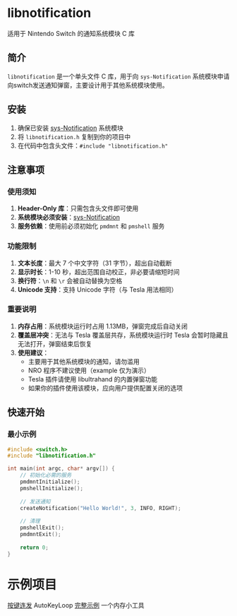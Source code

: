 # libnotification

适用于 Nintendo Switch 的通知系统模块 C 库

## 简介

`libnotification` 是一个单头文件 C 库，用于向 `sys-Notification` 系统模块申请向switch发送通知弹窗，主要设计用于其他系统模块使用。

## 安装

1. 确保已安装 [sys-Notification](https://github.com/TOM-BadEN/NX-Notification/tree/main/sys-Notification) 系统模块
2. 将 `libnotification.h` 复制到你的项目中
3. 在代码中包含头文件：`#include "libnotification.h"`


## 注意事项

### 使用须知
1. **Header-Only 库**：只需包含头文件即可使用
2. **系统模块必须安装**：[sys-Notification](https://github.com/TOM-BadEN/NX-Notification/tree/main/sys-Notification) 
3. **服务依赖**：使用前必须初始化 `pmdmnt` 和 `pmshell` 服务

### 功能限制
1. **文本长度**：最大 7 个中文字符（31 字节），超出自动截断
2. **显示时长**：1-10 秒，超出范围自动校正，非必要请缩短时间
3. **换行符**：`\n` 和 `\r` 会被自动替换为空格
4. **Unicode 支持**：支持 Unicode 字符（与 Tesla 用法相同）

### 重要说明
1. **内存占用**：系统模块运行时占用 1.13MB，弹窗完成后自动关闭
2. **覆盖层冲突**：无法与 Tesla 覆盖层共存，系统模块运行时 Tesla 会暂时隐藏且无法打开，弹窗结束后恢复
3. **使用建议**：
   - 主要用于其他系统模块的通知，请勿滥用
   - NRO 程序不建议使用（example 仅为演示）
   - Tesla 插件请使用 libultrahand 的内置弹窗功能
   - 如果你的插件使用该模块，应向用户提供配置关闭的选项


## 快速开始

### 最小示例

```c
#include <switch.h>
#include "libnotification.h"

int main(int argc, char* argv[]) {
    // 初始化必需的服务
    pmdmntInitialize();
    pmshellInitialize();
    
    // 发送通知
    createNotification("Hello World!", 3, INFO, RIGHT);
    
    // 清理
    pmshellExit();
    pmdmntExit();
    
    return 0;
}
```

# 示例项目

[按键连发](https://github.com/TOM-BadEN/NX-Notification/tree/main/sys-Notification) AutoKeyLoop
[完整示例](https://github.com/TOM-BadEN/NX-Notification/tree/main/libnotification/example/memoryTestTool) 一个内存小工具

